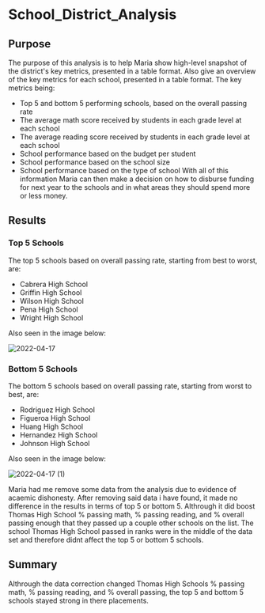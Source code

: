 # School_District_Analysis

## Purpose

The purpose of this analysis is to help Maria show high-level snapshot of the district's key metrics, presented in a table format. Also give an overview of the key metrics for each school, presented in a table format. The key metrics being:
* Top 5 and bottom 5 performing schools, based on the overall passing rate
* The average math score received by students in each grade level at each school
* The average reading score received by students in each grade level at each school
* School performance based on the budget per student
* School performance based on the school size 
* School performance based on the type of school
With all of this information Maria can then make a decision on how to disburse funding for next year to the schools and in what areas they should spend more or less money.

## Results

### Top 5 Schools
The top 5 schools based on overall passing rate, starting from best to worst, are:
* Cabrera High School
* Griffin High School
* Wilson High School
* Pena High School
* Wright High School

Also seen in the image below: 

![2022-04-17](https://user-images.githubusercontent.com/94339449/163729729-7f3e9fee-8ba2-4b81-a7a6-91853a9f152a.png)

### Bottom 5 Schools
The bottom 5 schools based on overall passing rate, starting from worst to best, are:
* Rodriguez High School
* Figueroa High School
* Huang High School
* Hernandez High School
* Johnson High School

Also seen in the image below:

![2022-04-17 (1)](https://user-images.githubusercontent.com/94339449/163729865-d74c0175-d995-455a-a466-c9846a3b90eb.png)

Maria had me remove some data from the analysis due to evidence of acaemic dishonesty. After removing said data i have found, it made no difference in the results in terms of top 5 or bottom 5. Althrough it did boost Thomas High School % passing math, % passing reading, and % overall passing enough that they passed up a couple other schools on the list. The school Thomas High School passed in ranks were in the middle of the data set and therefore didnt affect the top 5 or bottom 5 schools.

## Summary

Althrough the data correction changed Thomas High Schools % passing math, % passing reading, and % overall passing, the top 5 and bottom 5 schools stayed strong in there placements.
